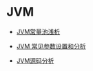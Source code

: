 JVM
====

- [JVM常量池浅析](https://www.jianshu.com/p/cf78e68e3a99)
- [JVM 常见参数设置和分析](https://blog.csdn.net/wwh578867817/article/details/51883476)


- [JVM源码分析](http://lovestblog.cn/blog/archives/)


